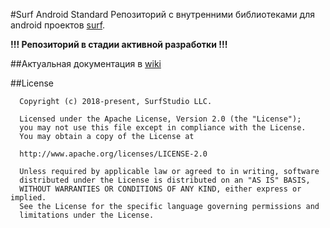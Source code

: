 #Surf Android Standard
Репозиторий с внутренними библиотеками для android проектов [surf](http://www.surfstudio.ru/).

**!!! Репозиторий в стадии активной разработки !!!**


##Актуальная документация в [wiki](https://bitbucket.org/surfstudio/android-standard/wiki/)


##License
```
  Copyright (c) 2018-present, SurfStudio LLC.

  Licensed under the Apache License, Version 2.0 (the "License");
  you may not use this file except in compliance with the License.
  You may obtain a copy of the License at

  http://www.apache.org/licenses/LICENSE-2.0

  Unless required by applicable law or agreed to in writing, software
  distributed under the License is distributed on an "AS IS" BASIS,
  WITHOUT WARRANTIES OR CONDITIONS OF ANY KIND, either express or implied.
  See the License for the specific language governing permissions and
  limitations under the License.
```